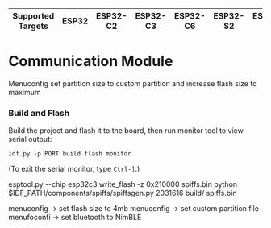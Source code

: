 | Supported Targets | ESP32 | ESP32-C2 | ESP32-C3 | ESP32-C6 | ESP32-S2 | ESP32-S3 |
| ----------------- | ----- | -------- | -------- | -------- | -------- | -------- |
# Communication Module


Menuconfig set partition size to custom partition and increase flash size to maximum


### Build and Flash

Build the project and flash it to the board, then run monitor tool to view serial output:

```
idf.py -p PORT build flash monitor
```

(To exit the serial monitor, type ``Ctrl-]``.)

 esptool.py --chip esp32c3 write_flash -z 0x210000 spiffs.bin
 python $IDF_PATH/components/spiffs/spiffsgen.py 2031616 build/ spiffs.bin

 menuconfig -> set flash size to 4mb
 menuconfig -> set custom partition file
 menufoconfi -> set bluetooth to NimBLE